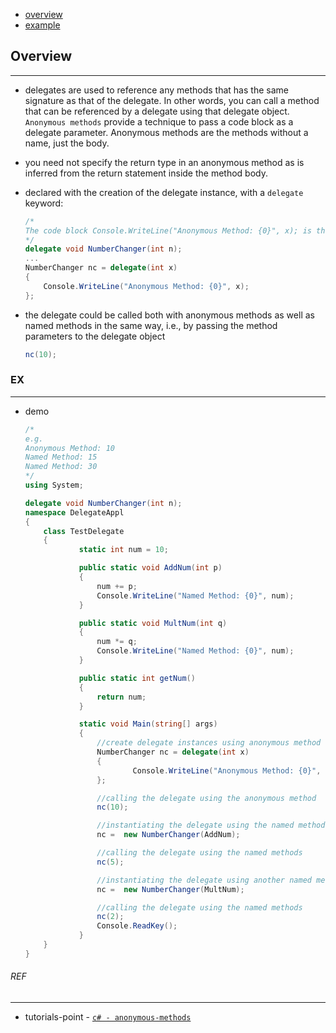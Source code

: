 * [overview](#overview)
* [example](#example)

## Overview <a name="overview"></a>

---

* delegates are used to reference any methods that has the same signature as that of the delegate. In other words, you can call a method that can be referenced by a delegate using that delegate object. `Anonymous methods` provide a technique to pass a code block as a delegate parameter. Anonymous methods are the methods without a name, just the body.
* you need not specify the return type in an anonymous method as is inferred from the return statement inside the method body.
* declared with the creation of the delegate instance, with a `delegate` keyword:

	```c#
	/*
	The code block Console.WriteLine("Anonymous Method: {0}", x); is the body of the anonymous method.
	*/
	delegate void NumberChanger(int n);
	...
	NumberChanger nc = delegate(int x)
	{
		Console.WriteLine("Anonymous Method: {0}", x);
	};
	```

* the delegate could be called both with anonymous methods as well as named methods in the same way, i.e., by passing the method parameters to the delegate object

	```c#
	nc(10);
	```

### EX <a name="example"></a>

---

* demo

	```c#
	/*
	e.g.
	Anonymous Method: 10
	Named Method: 15
	Named Method: 30
	*/
	using System;

	delegate void NumberChanger(int n);
	namespace DelegateAppl
	{
		class TestDelegate
		{
				static int num = 10;

				public static void AddNum(int p)
				{
					num += p;
					Console.WriteLine("Named Method: {0}", num);
				}

				public static void MultNum(int q)
				{
					num *= q;
					Console.WriteLine("Named Method: {0}", num);
				}

				public static int getNum()
				{
					return num;
				}

				static void Main(string[] args)
				{
					//create delegate instances using anonymous method
					NumberChanger nc = delegate(int x)
					{
							Console.WriteLine("Anonymous Method: {0}", x);
					};

					//calling the delegate using the anonymous method 
					nc(10);

					//instantiating the delegate using the named methods 
					nc =  new NumberChanger(AddNum);

					//calling the delegate using the named methods 
					nc(5);

					//instantiating the delegate using another named methods 
					nc =  new NumberChanger(MultNum);

					//calling the delegate using the named methods 
					nc(2);
					Console.ReadKey();
				}
		}
	}
	```

###### REF

---

* tutorials-point - [`c# - anonymous-methods`](https://www.tutorialspoint.com/csharp/csharp_anonymous_methods.htm)